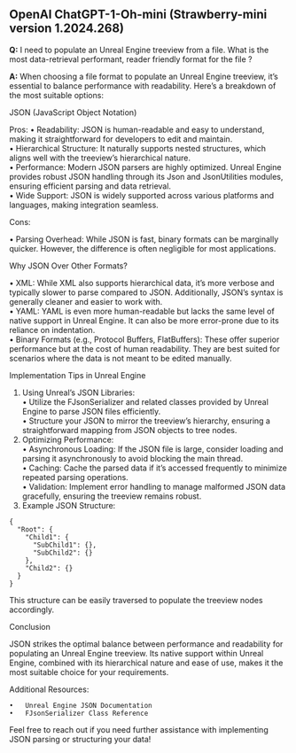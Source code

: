## OpenAI ChatGPT-1-Oh-mini (Strawberry-mini version 1.2024.268)

**Q:** I need to populate an Unreal Engine treeview from a file. What is the most data-retrieval performant, reader friendly format for the file ?

**A:** When choosing a file format to populate an Unreal Engine treeview, it’s essential to balance performance with readability. Here’s a breakdown of the most suitable options:

JSON (JavaScript Object Notation)

Pros:
 •	Readability: JSON is human-readable and easy to understand, making it straightforward for developers to edit and maintain.  
 •	Hierarchical Structure: It naturally supports nested structures, which aligns well with the treeview’s hierarchical nature.  
 •	Performance: Modern JSON parsers are highly optimized. Unreal Engine provides robust JSON handling through its Json and JsonUtilities modules, ensuring efficient parsing and data retrieval.  
 •	Wide Support: JSON is widely supported across various platforms and languages, making integration seamless.  

Cons:

 • Parsing Overhead: While JSON is fast, binary formats can be marginally quicker. However, the difference is often negligible for most applications.

Why JSON Over Other Formats?

 •	XML: While XML also supports hierarchical data, it’s more verbose and typically slower to parse compared to JSON. Additionally, JSON’s syntax is generally cleaner and easier to work with.  
 •	YAML: YAML is even more human-readable but lacks the same level of native support in Unreal Engine. It can also be more error-prone due to its reliance on indentation.  
 •	Binary Formats (e.g., Protocol Buffers, FlatBuffers): These offer superior performance but at the cost of human readability. They are best suited for scenarios where the data is not meant to be edited manually.  

Implementation Tips in Unreal Engine

 1.	Using Unreal’s JSON Libraries:  
 •	Utilize the FJsonSerializer and related classes provided by Unreal Engine to parse JSON files efficiently.  
 •	Structure your JSON to mirror the treeview’s hierarchy, ensuring a straightforward mapping from JSON objects to tree nodes.  
 2.	Optimizing Performance:  
 •	Asynchronous Loading: If the JSON file is large, consider loading and parsing it asynchronously to avoid blocking the main thread.  
 •	Caching: Cache the parsed data if it’s accessed frequently to minimize repeated parsing operations.  
 •	Validation: Implement error handling to manage malformed JSON data gracefully, ensuring the treeview remains robust.  
 3.	Example JSON Structure:  
 
```
{
  "Root": {
    "Child1": {
      "SubChild1": {},
      "SubChild2": {}
    },
    "Child2": {}
  }
}
```
This structure can be easily traversed to populate the treeview nodes accordingly.

Conclusion

JSON strikes the optimal balance between performance and readability for populating an Unreal Engine treeview. Its native support within Unreal Engine, combined with its hierarchical nature and ease of use, makes it the most suitable choice for your requirements.

Additional Resources:

	•	Unreal Engine JSON Documentation  
	•	FJsonSerializer Class Reference  

Feel free to reach out if you need further assistance with implementing JSON parsing or structuring your data!
